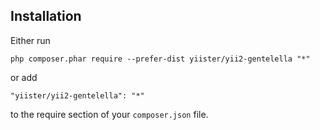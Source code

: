 Installation
------------

Either run

```
php composer.phar require --prefer-dist yiister/yii2-gentelella "*"
```

or add

```
"yiister/yii2-gentelella": "*"
```

to the require section of your `composer.json` file.